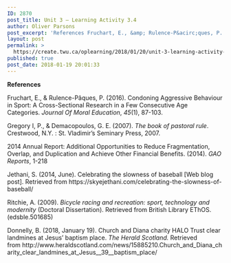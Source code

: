 ```yaml
---
ID: 2870
post_title: Unit 3 – Learning Activity 3.4
author: Oliver Parsons
post_excerpt: 'References Fruchart, E., &amp; Rulence-P&acirc;ques, P. (2016). Condoning Aggressive Behaviour in Sport: A Cross-Sectional Research in a Few Consecutive Age Categories.&nbsp;Journal Of Moral Education,&nbsp;45(1), 87-103. Gregory I, P., &amp; Demacopoulos, G. E. (2007).&nbsp;The book of pastoral rule. Crestwood, N.Y. :... <a href="https://create.twu.ca/oplearning/2018/01/20/unit-3-learning-activity-3-4/"> Continue Reading &rarr;</a>'
layout: post
permalink: >
  https://create.twu.ca/oplearning/2018/01/20/unit-3-learning-activity-3-4/
published: true
post_date: 2018-01-19 20:01:33
---
```

<p><strong>References</strong></p>
<p>Fruchart, E., &amp; Rulence-Pâques, P. (2016). Condoning Aggressive Behaviour in Sport: A Cross-Sectional Research in a Few Consecutive Age Categories. <i>Journal Of Moral Education</i>, <i>45</i>(1), 87-103.</p>
<p>Gregory I, P., &amp; Demacopoulos, G. E. (2007). <i>The book of pastoral rule</i>. Crestwood, N.Y. : St. Vladimir&#8217;s Seminary Press, 2007.</p>
<p>2014 Annual Report: Additional Opportunities to Reduce Fragmentation, Overlap, and Duplication and Achieve Other Financial Benefits. (2014). <i>GAO Reports</i>, 1-218</p>
<p>Jethani, S. (2014, June). Celebrating the slowness of baseball [Web blog post]. Retrieved from https://skyejethani.com/celebrating-the-slowness-of-baseball/</p>
<p>Ritchie, A. (2009). <em>Bicycle racing and recreation: sport, technology and modernity </em>(Doctoral Dissertation). Retrieved from British Library EThOS. (edsble.501685)</p>
<p>Donnelly, B. (2018, January 19). Church and Diana charity HALO Trust clear landmines at Jesus&#8217; baptism place. <em>The Herald Scotland. </em>Retrieved from http://www.heraldscotland.com/news/15885210.Church_and_Diana_charity_clear_landmines_at_Jesus__39__baptism_place/</p>